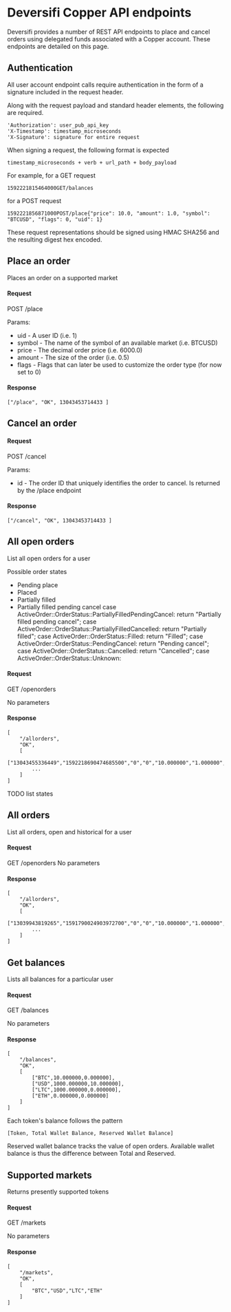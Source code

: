 # Deversifi Copper API endpoints

Deversifi provides a number of REST API endpoints to place and cancel orders using delegated funds associated with a Copper account. These endpoints are detailed on this page.

## Authentication

All user account endpoint calls require authentication in the form of a signature included in the request header.

Along with the request payload and standard header elements, the following are required.

```
'Authorization': user_pub_api_key
'X-Timestamp': timestamp_microseconds
'X-Signature': signature for entire request
```

When signing a request, the following format is expected

```
timestamp_microseconds + verb + url_path + body_payload
```

For example, for a GET request

```
1592221815464000GET/balances
```

for a POST request

```
1592221856871000POST/place{"price": 10.0, "amount": 1.0, "symbol": "BTCUSD", "flags": 0, "uid": 1}
```

These request representations should be signed using HMAC SHA256 and the resulting digest hex encoded.

## Place an order

Places an order on a supported market

#### Request

POST /place

Params:
* uid - A user ID (i.e. 1)
* symbol - The name of the symbol of an available market (i.e. BTCUSD)
* price - The decimal order price (i.e. 6000.0)
* amount - The size of the order (i.e. 0.5)
* flags - Flags that can later be used to customize the order type (for now set to 0)

#### Response
```
["/place", "OK", 13043453714433 ]
```

## Cancel an order


#### Request

POST /cancel

Params:
* id - The order ID that uniquely identifies the order to cancel. Is returned by the /place endpoint

#### Response
```
["/cancel", "OK", 13043453714433 ]
```

## All open orders
List all open orders for a user

Possible order states

* Pending place
* Placed
* Partially filled
* Partially filled pending cancel
        case ActiveOrder::OrderStatus::PartiallyFilledPendingCancel:
            return "Partially filled pending cancel";
        case ActiveOrder::OrderStatus::PartiallyFilledCancelled:
            return "Partially filled";
        case ActiveOrder::OrderStatus::Filled:
            return "Filled";
        case ActiveOrder::OrderStatus::PendingCancel:
            return "Pending cancel";
        case ActiveOrder::OrderStatus::Cancelled:
            return "Cancelled";
        case ActiveOrder::OrderStatus::Unknown:

#### Request 

GET /openorders

No parameters

#### Response
```
[
    "/allorders", 
    "OK", 
    [
        ["13043455336449","1592218690474685500","0","0","10.000000","1.000000","0.000000","Placed"],
        ...
    ] 
]
```

TODO list states

## All orders

List all orders, open and historical for a user

#### Request

GET /openorders
No parameters

#### Response

```
[
    "/allorders",
    "OK",
    [
        ["13039943819265","1591790024903972700","0","0","10.000000","1.000000","0.000000","Cancelled"]
        ...
    ] 
]
```

## Get balances

Lists all balances for a particular user

#### Request

GET /balances

No parameters

#### Response

```
[
    "/balances",
    "OK",
    [
        ["BTC",10.000000,0.000000],
        ["USD",1000.000000,10.000000],
        ["LTC",1000.000000,0.000000],
        ["ETH",0.000000,0.000000]
    ]
]
```

Each token's balance follows the pattern

```
[Token, Total Wallet Balance, Reserved Wallet Balance]
```

Reserved wallet balance tracks the value of open orders.  Available wallet balance is thus the difference between Total and Reserved.

## Supported markets

Returns presently supported tokens

#### Request
GET /markets

No parameters

#### Response
```
[
    "/markets",
    "OK",
    [
        "BTC","USD","LTC","ETH"
    ]
]
```